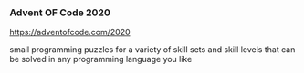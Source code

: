 ### Advent OF Code 2020

https://adventofcode.com/2020

small programming puzzles for a variety of skill sets and skill levels that can be solved in any programming language you like